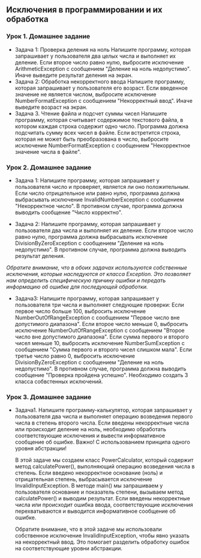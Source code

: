 ## Исключения в программировании и их обработка
### Урок 1. Домашнее задание
* Задача 1: Проверка деления на ноль
Напишите программу, которая запрашивает у пользователя два целых числа и выполняет их деление.
Если второе число равно нулю, выбросите исключение ArithmeticException с сообщением 
"Деление на ноль недопустимо". Иначе выведите результат деления на экран.
* Задача 2: Обработка некорректного ввода
Напишите программу, которая запрашивает у пользователя его возраст. Если введенное значение 
не является числом, выбросите исключение NumberFormatException с сообщением "Некорректный ввод". 
Иначе выведите возраст на экран.
* Задача 3. Чтение файла и подсчет суммы чисел
Напишите программу, которая считывает содержимое текстового файла, в котором каждая строка 
содержит одно число. Программа должна подсчитать сумму всех чисел в файле. Если встретится строка, 
которая не может быть преобразована в число, выбросите исключение NumberFormatException 
с сообщением "Некорректное значение числа в файле".

### Урок 2. Домашнее задание
* Задача 1:
Напишите программу, которая запрашивает у пользователя число и проверяет, является ли оно положительным. 
Если число отрицательное или равно нулю, программа должна выбрасывать исключение InvalidNumberException 
с сообщением "Некорректное число". В противном случае, программа должна выводить сообщение "Число 
корректно".

* Задача 2:
Напишите программу, которая запрашивает у пользователя два числа и выполняет их деление. Если второе 
число равно нулю, программа должна выбрасывать исключение DivisionByZeroException с сообщением 
"Деление на ноль недопустимо". В противном случае, программа должна выводить результат деления.

*Обратите внимание, что в обоих задачах используются собственные исключения, которые наследуются от 
класса Exception. Это позволяет нам определить специфическую причину ошибки и передать информацию об 
ошибке для последующей обработки.*

* Задача3: Напишите программу, которая запрашивает у пользователя три числа и выполняет следующие 
проверки:
Если первое число больше 100, выбросить исключение NumberOutOfRangeException с сообщением "Первое 
число вне допустимого диапазона".
Если второе число меньше 0, выбросить исключение NumberOutOfRangeException с сообщением "Второе 
число вне допустимого диапазона".
Если сумма первого и второго чисел меньше 10, выбросить исключение NumberSumException с 
сообщением "Сумма первого и второго чисел слишком мала".
Если третье число равно 0, выбросить исключение DivisionByZeroException с сообщением "Деление 
на ноль недопустимо".
В противном случае, программа должна выводить сообщение "Проверка пройдена успешно". 
Необходимо создать 3 класса собвстенных исключений.

### Урок 3. Домашнее задание

* Задача1. Напишите программу-калькулятор, которая запрашивает у пользователя два числа и выполняет 
операцию возведения первого числа в степень второго числа. Если введены некорректные числа или происходит
деление на ноль, необходимо обработать соответствующие исключения и вывести информативное сообщение об 
ошибке. 
    Важно! С использованием принципа одного уровня абстракции!

    В этой задаче мы создаем класс PowerCalculator, который содержит метод calculatePower(), 
    выполняющий операцию возведения числа в степень. Если введено некорректное основание (ноль) и 
    отрицательная степень, выбрасывается исключение InvalidInputException.
    В методе main() мы запрашиваем у пользователя основание и показатель степени, вызываем метод 
    calculatePower() и выводим результат. Если введены некорректные числа или происходит ошибка ввода, 
    соответствующие исключения перехватываются и выводится информативное сообщение об ошибке.

    Обратите внимание, что в этой задаче мы использовали собственное исключение InvalidInputException, 
    чтобы явно указать на некорректный ввод. Это помогает разделить обработку ошибок на соответствующие 
    уровни абстракции.